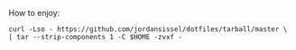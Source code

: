 How to enjoy:

    curl -Lso - https://github.com/jordansissel/dotfiles/tarball/master \
    | tar --strip-components 1 -C $HOME -zvxf -
